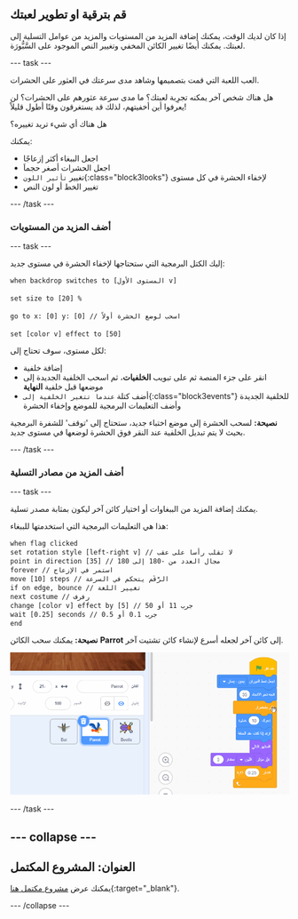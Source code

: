 ## قم بترقية او تطوير لعبتك

إذا كان لديك الوقت، يمكنك إضافة المزيد من المستويات والمزيد من عوامل التسلية إلى لعبتك. يمكنك أيضًا تغيير الكائن المخفي وتغيير النص الموجود على السَّبُّورَة.

--- task ---

العب اللعبة التي قمت بتصميمها وشاهد مدى سرعتك في العثور على الحشرات.

هل هناك شخص آخر يمكنه تجرِبة لعبتك؟ ما مدى سرعة عثورهم على الحشرات؟ لن يعرفوا أين أخفيتهم، لذلك قد يستغرقون وقتًا أطول قليلاً!

هل هناك أي شيء تريد تغييره؟

يمكنك:
- اجعل الببغاء أكثر إزعاجًا
- اجعل الحشرات أصغر حجماَ
- تغيير `تأثير اللون`{:class="block3looks"} لإخفاء الحشرة في كل مستوى
- تغيير الخط أو لون النص

--- /task ---

### أضف المزيد من المستويات

--- task ---

إليك الكتل البرمجية التي ستحتاجها لإخفاء الحشرة في مستوى جديد:

```blocks3
when backdrop switches to [المستوى الأول v]

set size to [20] %

go to x: [0] y: [0] // اسحب لوضع الحشرة أولاً

set [color v] effect to [50]
```

لكل مستوى، سوف تحتاج إلى:
- إضافة خلفية
- انقر على جزء المنصة ثم على تبويب **الخلفيات**، ثم اسحب الخلفية الجديدة إلى موضعها قبل خلفية **النهاية**
- أضف كتلة `عندما تتغير الخلفية إلى`{:class="block3events"} للخلفية الجديدة وأضف التعليمات البرمجية للموضع وإخفاء الحشرة

**نصيحة:** لسحب الحشرة إلى موضع اختباء جديد، ستحتاج إلى 'توقف' للشفرة البرمجية بحيث لا يتم تبديل الخلفية عند النقر فوق الحشرة لوضعها في مستوى جديد.

--- /task ---

### أضف المزيد من مصادر التسلية

--- task ---

يمكنك إضافة المزيد من الببغاوات أو اختيار كائن آخر ليكون بمثابة مصدر تسلية.

هذا هي التعليمات البرمجية التي استخدمتها للببغاء:

```blocks3
when flag clicked
set rotation style [left-right v] // لا تقلب رأسا على عقب
point in direction [35] // مجال العدد من -180 إلى 180
forever // استمر في الإزعاج
move [10] steps // الرَّقَم يتحكم في السرعة
if on edge, bounce // تغيير اللغة
next costume // رفرف
change [color v] effect by [5] // جرب 11 أو 50
wait [0.25] seconds // جرب 0.1 أو 0.5
end
```

**نصيحة:** يمكنك سحب الكائن **Parrot** إلى كائن آخر لجعله أسرع لإنشاء كائن تشتيت آخر.

![يمكنك نسخ التعليمات البرمجية من كائن إلى كائن آخر في قائمة كائن.](images/drag-parrot-code.gif)

--- /task ---

--- collapse ---
---
العنوان: المشروع المكتمل
---

يمكنك عرض [مشروع مكتمل هنا](https://scratch.mit.edu/projects/627780401/){:target="_blank"}.

--- /collapse ---